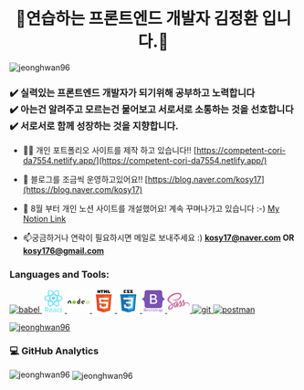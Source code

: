 <h1 align="center"> 👋연습하는 프론트엔드 개발자 김정환 입니다.👋</h1>
<p align="left"> <img src="https://komarev.com/ghpvc/?username=jeonghwan96&label=Profile%20views&color=0e75b6&style=flat" alt="jeonghwan96" /> </p>

<h3 align="left">
  ✔️ 실력있는 프론트엔드 개발자가 되기위해 공부하고 노력합니다 <br>
  ✔️ 아는건 알려주고 모르는건 물어보고 서로서로 소통하는 것을 선호합니다 <br>
  ✔️ 서로서로 함께 성장하는 것을 지향합니다.<br>
</h3>



- 👨‍💻 개인 포트폴리오 사이트를 제작 하고 있습니다!! [https://competent-cori-da7554.netlify.app/](https://competent-cori-da7554.netlify.app/)

- 📝 블로그를 조금씩 운영하고있어요!! [https://blog.naver.com/kosy17](https://blog.naver.com/kosy17)

- 📝 8월 부터 개인 노션 사이트를 개설했어요! 계속 꾸며나가고 있습니다 :-) [My Notion Link](https://www.notion.so/jeong-kim/JeongKim-s-Daily-Notion-7e2194bafeaa405883544ccbd4865805, "Notion Link")

- 📫궁금하거나 연락이 필요하시면 메일로 보내주세요 :) **kosy17@naver.com OR kosy176@gmail.com**


<p align="left">
</p>

<h3 align="left">Languages and Tools:</h3>
<p align="left"> <a href="https://babeljs.io/" target="_blank" rel="noreferrer"> <img src="https://www.vectorlogo.zone/logos/babeljs/babeljs-icon.svg" alt="babel" width="40" height="40"/> </a> <a href="https://reactjs.org/" target="_blank" rel="noreferrer"> <img src="https://raw.githubusercontent.com/devicons/devicon/master/icons/react/react-original-wordmark.svg" alt="react" width="40" height="40"/> </a> <a href="https://nodejs.org" target="_blank" rel="noreferrer"> <img src="https://raw.githubusercontent.com/devicons/devicon/master/icons/nodejs/nodejs-original-wordmark.svg" alt="nodejs" width="40" height="40"/> </a> </a> <a href="https://www.w3.org/html/" target="_blank" rel="noreferrer"> <img src="https://raw.githubusercontent.com/devicons/devicon/master/icons/html5/html5-original-wordmark.svg" alt="html5" width="40" height="40"/> </a> <a href="https://www.w3schools.com/css/" target="_blank" rel="noreferrer"> <img src="https://raw.githubusercontent.com/devicons/devicon/master/icons/css3/css3-original-wordmark.svg" alt="css3" width="40" height="40"/> </a>  <a href="https://getbootstrap.com" target="_blank" rel="noreferrer"> <img src="https://raw.githubusercontent.com/devicons/devicon/master/icons/bootstrap/bootstrap-plain-wordmark.svg" alt="bootstrap" width="40" height="40"/>  <a href="https://sass-lang.com" target="_blank" rel="noreferrer"> <img src="https://raw.githubusercontent.com/devicons/devicon/master/icons/sass/sass-original.svg" alt="sass" width="40" height="40"/> </a> <a href="https://git-scm.com/" target="_blank" rel="noreferrer"> <img src="https://www.vectorlogo.zone/logos/git-scm/git-scm-icon.svg" alt="git" width="40" height="40"/>   <a href="https://postman.com" target="_blank" rel="noreferrer"> <img src="https://www.vectorlogo.zone/logos/getpostman/getpostman-icon.svg" alt="postman" width="40" height="40"/> </a>   </p>

<p align="left"> <a href="https://github.com/ryo-ma/github-profile-trophy"><img src="https://github-profile-trophy.vercel.app/?username=jeonghwan96" alt="jeonghwan96" /></a> </p>

<h3 align="left">💻  GitHub Analytics </h3>
<p><img align="left" src="https://github-readme-stats.vercel.app/api/top-langs?username=jeonghwan96&show_icons=true&locale=en&layout=compact" alt="jeonghwan96" /></p>
<p>&nbsp;<img align="center" src="https://github-readme-stats.vercel.app/api?username=jeonghwan96&show_icons=true&locale=en" alt="jeonghwan96" /></p>


